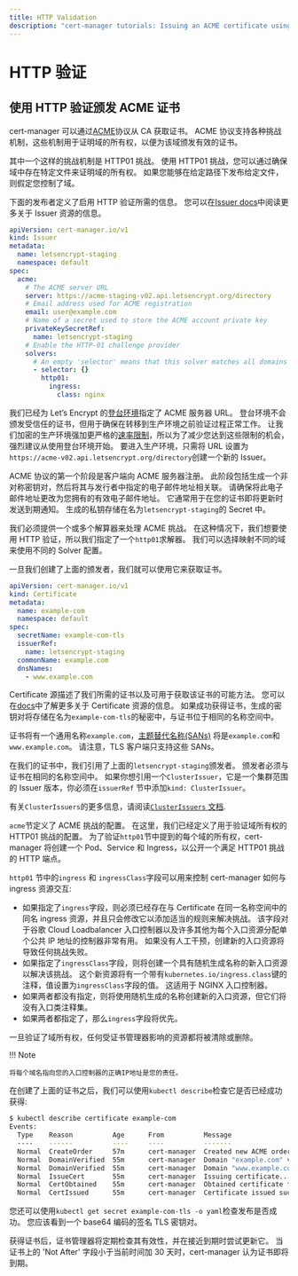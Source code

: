 ```yaml
---
title: HTTP Validation
description: "cert-manager tutorials: Issuing an ACME certificate using HTTP validation"
---
```


# HTTP 验证

## 使用 HTTP 验证颁发 ACME 证书

cert-manager 可以通过[ACME](https://en.wikipedia.org/wiki/Automated_Certificate_Management_Environment)协议从 CA 获取证书。
ACME 协议支持各种挑战机制，这些机制用于证明域的所有权，以便为该域颁发有效的证书。

其中一个这样的挑战机制是 HTTP01 挑战。
使用 HTTP01 挑战，您可以通过确保域中存在特定文件来证明域的所有权。
如果您能够在给定路径下发布给定文件，则假定您控制了域。

下面的发布者定义了启用 HTTP 验证所需的信息。
您可以在[Issuer docs](../../concepts/issuer.md)中阅读更多关于 Issuer 资源的信息。

```yaml
apiVersion: cert-manager.io/v1
kind: Issuer
metadata:
  name: letsencrypt-staging
  namespace: default
spec:
  acme:
    # The ACME server URL
    server: https://acme-staging-v02.api.letsencrypt.org/directory
    # Email address used for ACME registration
    email: user@example.com
    # Name of a secret used to store the ACME account private key
    privateKeySecretRef:
      name: letsencrypt-staging
    # Enable the HTTP-01 challenge provider
    solvers:
      # An empty 'selector' means that this solver matches all domains
      - selector: {}
        http01:
          ingress:
            class: nginx
```

我们已经为 Let’s Encrypt 的[登台环境](https://letsencrypt.org/docs/staging-environment/)指定了 ACME 服务器 URL。
登台环境不会颁发受信任的证书，但用于确保在转移到生产环境之前验证过程正常工作。
让我们加密的生产环境强加更严格的[速率限制](https://letsencrypt.org/docs/rate-limits/)，所以为了减少您达到这些限制的机会，强烈建议从使用登台环境开始。
要进入生产环境，只需将 URL 设置为`https://acme-v02.api.letsencrypt.org/directory`创建一个新的 Issuer。

ACME 协议的第一个阶段是客户端向 ACME 服务器注册。
此阶段包括生成一个非对称密钥对，然后将其与发行者中指定的电子邮件地址相关联。
请确保将此电子邮件地址更改为您拥有的有效电子邮件地址。
它通常用于在您的证书即将更新时发送到期通知。
生成的私钥存储在名为`letsencrypt-staging`的 Secret 中。

我们必须提供一个或多个解算器来处理 ACME 挑战。
在这种情况下，我们想要使用 HTTP 验证，所以我们指定了一个`http01`求解器。
我们可以选择映射不同的域来使用不同的 Solver 配置。

一旦我们创建了上面的颁发者，我们就可以使用它来获取证书。

```yaml
apiVersion: cert-manager.io/v1
kind: Certificate
metadata:
  name: example-com
  namespace: default
spec:
  secretName: example-com-tls
  issuerRef:
    name: letsencrypt-staging
  commonName: example.com
  dnsNames:
    - www.example.com
```

Certificate 源描述了我们所需的证书以及可用于获取该证书的可能方法。
您可以在[docs](../../concepts/certificate.md)中了解更多关于 Certificate 资源的信息。
如果成功获得证书，生成的密钥对将存储在名为`example-com-tls`的秘密中，与证书位于相同的名称空间中。

证书将有一个通用名称`example.com`，[主题替代名称(SANs)](https://en.wikipedia.org/wiki/Subject_Alternative_Name) 将是`example.com`和`www.example.com`。
请注意，TLS 客户端只支持这些 SANs。

在我们的证书中，我们引用了上面的`letsencrypt-staging`颁发者。
颁发者必须与证书在相同的名称空间中。
如果你想引用一个`ClusterIssuer`，它是一个集群范围的 Issuer 版本，你必须在`issuerRef` 节中添加`kind: ClusterIssuer`。

有关`ClusterIssuers`的更多信息，请阅读[`ClusterIssuers` 文档](../../concepts/issuer.md).

`acme`节定义了 ACME 挑战的配置。
在这里，我们已经定义了用于验证域所有权的 HTTP01 挑战的配置。
为了验证`http01`节中提到的每个域的所有权，cert-manager 将创建一个 Pod、Service 和 Ingress，以公开一个满足 HTTP01 挑战的 HTTP 端点。

`http01` 节中的`ingress` 和 `ingressClass`字段可以用来控制 cert-manager 如何与 ingress 资源交互:

- 如果指定了`ingress`字段，则必须已经存在与 Certificate 在同一名称空间中的同名 ingress 资源，并且只会修改它以添加适当的规则来解决挑战。
  该字段对于谷歌 Cloud Loadbalancer 入口控制器以及许多其他为每个入口资源分配单个公共 IP 地址的控制器非常有用。
  如果没有人工干预，创建新的入口资源将导致任何挑战失败。
- 如果指定了`ingressClass`字段，则将创建一个具有随机生成名称的新入口资源以解决该挑战。
  这个新资源将有一个带有`kubernetes.io/ingress.class`键的注释，值设置为`ingressClass`字段的值。
  这适用于 NGINX 入口控制器。
- 如果两者都没有指定，则将使用随机生成的名称创建新的入口资源，但它们将没有入口类注释集。
- 如果两者都指定了，那么`ingress`字段将优先。

一旦验证了域所有权，任何受证书管理器影响的资源都将被清除或删除。

!!! Note

    将每个域名指向您的入口控制器的正确IP地址是您的责任。

在创建了上面的证书之后，我们可以使用`kubectl describe`检查它是否已经成功获得:

```bash
$ kubectl describe certificate example-com
Events:
  Type    Reason          Age      From          Message
  ----    ------          ----     ----          -------
  Normal  CreateOrder     57m      cert-manager  Created new ACME order, attempting validation...
  Normal  DomainVerified  55m      cert-manager  Domain "example.com" verified with "http-01" validation
  Normal  DomainVerified  55m      cert-manager  Domain "www.example.com" verified with "http-01" validation
  Normal  IssueCert       55m      cert-manager  Issuing certificate...
  Normal  CertObtained    55m      cert-manager  Obtained certificate from ACME server
  Normal  CertIssued      55m      cert-manager  Certificate issued successfully
```

您还可以使用`kubectl get secret example-com-tls -o yaml`检查发布是否成功。
您应该看到一个 base64 编码的签名 TLS 密钥对。

获得证书后，证书管理器将定期检查其有效性，并在接近到期时尝试更新它。
当证书上的 'Not After' 字段小于当前时间加 30 天时，cert-manager 认为证书即将到期。
